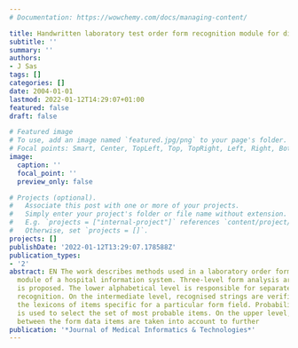 ```yaml
---
# Documentation: https://wowchemy.com/docs/managing-content/

title: Handwritten laboratory test order form recognition module for distributed clinic
subtitle: ''
summary: ''
authors:
- J Sas
tags: []
categories: []
date: 2004-01-01
lastmod: 2022-01-12T14:29:07+01:00
featured: false
draft: false

# Featured image
# To use, add an image named `featured.jpg/png` to your page's folder.
# Focal points: Smart, Center, TopLeft, Top, TopRight, Left, Right, BottomLeft, Bottom, BottomRight.
image:
  caption: ''
  focal_point: ''
  preview_only: false

# Projects (optional).
#   Associate this post with one or more of your projects.
#   Simply enter your project's folder or file name without extension.
#   E.g. `projects = ["internal-project"]` references `content/project/deep-learning/index.md`.
#   Otherwise, set `projects = []`.
projects: []
publishDate: '2022-01-12T13:29:07.178588Z'
publication_types:
- '2'
abstract: EN The work describes methods used in a laboratory order form recognition
  module of a hospital information system. Three-level form analysis architecture
  is proposed. The lower alphabetical level is responsible for separate character
  recognition. On the intermediate level, recognised strings are verified against
  the lexicons of items specific for a particular form field. Probabilistic model
  is used to select the set of most probable items. On the upper level, the dependencies
  between the form data items are taken into account to further
publication: '*Journal of Medical Informatics & Technologies*'
---
```

